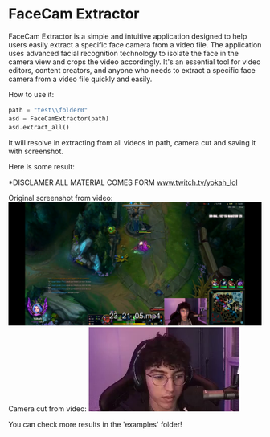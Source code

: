 # FaceCam Extractor
FaceCam Extractor is a simple and intuitive application designed to help users easily extract a specific face camera from a video file. 
The application uses advanced facial recognition technology to isolate the face in the camera view and crops the video accordingly. 
It's an essential tool for video editors, content creators, and anyone who needs to extract a specific face camera from a video file quickly and easily.

How to use it:
```python
path = "test\\folder0"
asd = FaceCamExtractor(path)
asd.extract_all()
```
It will resolve in extracting from all videos in path, camera cut and saving it with screenshot.

Here is some result:

*DISCLAMER ALL MATERIAL COMES FORM www.twitch.tv/yokah_lol

Original screenshot from video:
![Screenshot1](examples/23_21_05_whole.png?raw=true "View from clip")
Camera cut from video:
![Screenshot2](examples/23_21_05_scr_cut.png "View from camera")

You can check more results in the 'examples' folder!




